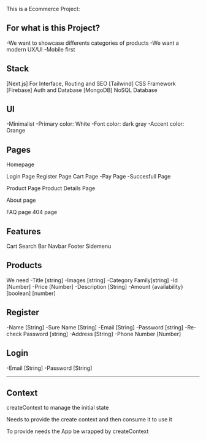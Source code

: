 This is a Ecommerce Project:

## For what is this Project?

-We want to showcase differents categories of products
-We want a modern UX/UI
-Mobile first

## Stack

[Next.js] For Interface, Routing and SEO
[Tailwind] CSS Framework
[Firebase] Auth and Database
[MongoDB] NoSQL Database

## UI

-Minimalist
-Primary color: White
-Font color: dark gray
-Accent color: Orange

## Pages

Homepage

Login Page
Register Page
Cart Page
-Pay Page
-Succesfull Page

Product Page
Product Details Page

About page

FAQ page
404 page

## Features

Cart
Search Bar
Navbar
Footer
Sidemenu

## Products

We need
-Title [string]
-Images [string]
-Category Family[string]
-Id [Number]
-Price [Number]
-Description [String]
-Amount {availability} [boolean] [number]

## Register

-Name [String]
-Sure Name [String]
-Email [String]
-Password [string]
-Re-check Password [string]
-Address [String]
-Phone Number [Number]

## Login

-Email [String]
-Password [String]

---

## Context

createContext to manage the initial state

Needs to provide the create context
and then consume it to use it

To provide needs the App be wrapped by createContext
